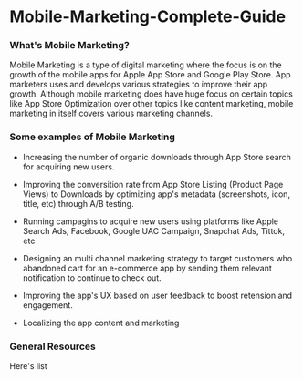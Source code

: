 # Mobile-Marketing-Complete-Guide

<h3>What's Mobile Marketing?</h3>

Mobile Marketing is a type of digital marketing where the focus is on the growth of the mobile apps for Apple App Store and Google Play Store. App marketers uses and develops various strategies to improve their app growth. Although mobile marketing does have huge focus on certain topics like App Store Optimization over other topics like content marketing, mobile marketing in itself covers various marketing channels.   

<h3>Some examples of Mobile Marketing</h3>

- Increasing the number of organic downloads through App Store search for acquiring new users. 

- Improving the conversition rate from App Store Listing (Product Page Views) to Downloads by optimizing app's metadata (screenshots, icon, title, etc) through A/B testing.

- Running campagins to acquire new users using platforms like Apple Search Ads, Facebook, Google UAC Campaign, Snapchat Ads, Tittok, etc

- Designing an multi channel marketing strategy to target customers who abandoned cart for an e-commerce app by sending them relevant notification to continue to check out. 

- Improving the app's UX based on user feedback to boost retension and engagement. 

- Localizing the app content and marketing 

<h3>General Resources</h3>

Here's list 
